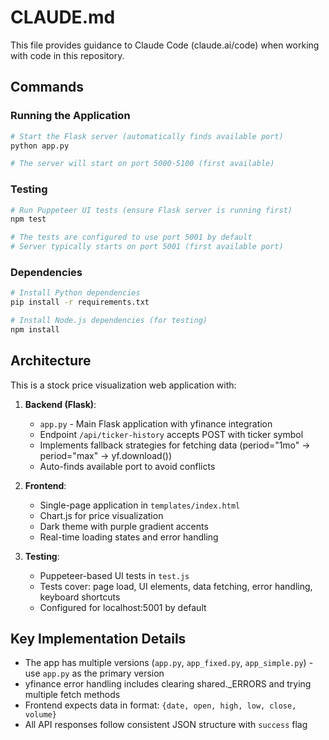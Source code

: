 # CLAUDE.md

This file provides guidance to Claude Code (claude.ai/code) when working with code in this repository.

## Commands

### Running the Application

```bash
# Start the Flask server (automatically finds available port)
python app.py

# The server will start on port 5000-5100 (first available)
```

### Testing

```bash
# Run Puppeteer UI tests (ensure Flask server is running first)
npm test

# The tests are configured to use port 5001 by default
# Server typically starts on port 5001 (first available port)
```

### Dependencies

```bash
# Install Python dependencies
pip install -r requirements.txt

# Install Node.js dependencies (for testing)
npm install
```

## Architecture

This is a stock price visualization web application with:

1. **Backend (Flask)**:

   - `app.py` - Main Flask application with yfinance integration
   - Endpoint `/api/ticker-history` accepts POST with ticker symbol
   - Implements fallback strategies for fetching data (period="1mo" → period="max" → yf.download())
   - Auto-finds available port to avoid conflicts

2. **Frontend**:

   - Single-page application in `templates/index.html`
   - Chart.js for price visualization
   - Dark theme with purple gradient accents
   - Real-time loading states and error handling

3. **Testing**:
   - Puppeteer-based UI tests in `test.js`
   - Tests cover: page load, UI elements, data fetching, error handling, keyboard shortcuts
   - Configured for localhost:5001 by default

## Key Implementation Details

- The app has multiple versions (`app.py`, `app_fixed.py`, `app_simple.py`) - use `app.py` as the primary version
- yfinance error handling includes clearing shared.\_ERRORS and trying multiple fetch methods
- Frontend expects data in format: `{date, open, high, low, close, volume}`
- All API responses follow consistent JSON structure with `success` flag
